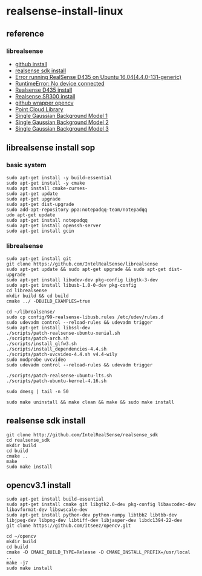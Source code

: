 # realsense-install-linux

## reference

### librealsense
- [github install](https://github.com/IntelRealSense/librealsense/blob/master/doc/installation.md)
- [realsense sdk install](https://software.intel.com/sites/products/realsense/sdk/getting_started.html#Installing_the_SDK)
- [Error running RealSense D435 on Ubuntu 16.04(4.4.0-131-generic)](https://stackoverflow.com/questions/51940928/error-running-realsense-d435-on-ubuntu-16-044-4-0-131-generic)
- [RuntimeError: No device connected](https://github.com/IntelRealSense/librealsense/issues/962)
- [Realsense D435 install](https://blog.csdn.net/u012177641/article/details/80888578)
- [Realsense SR300 install](https://blog.csdn.net/z17816876284/article/details/79159518)
- [github wrapper opencv](https://github.com/IntelRealSense/librealsense/tree/master/wrappers/opencv)
- [Point Cloud Library](http://docs.pointclouds.org/trunk/)
- [Single Gaussian Background Model 1](http://blog.51cto.com/underthehood/484191)
- [Single Gaussian Background Model 2](https://blog.csdn.net/jinshengtao/article/details/26278725)
- [Single Gaussian Background Model 3](https://blog.csdn.net/u014568921/article/details/46685003)

## librealsense install sop

### basic system
```
sudo apt-get install -y build-essential 
sudo apt-get install -y cmake
sudo apt install cmake-curses-
sudo apt-get update
sudo apt-get upgrade 
sudo apt-get dist-upgrade
sudo add-apt-repository ppa:notepadqq-team/notepadqq
udo apt-get update
sudo apt-get install notepadqq
sudo apt-get install openssh-server
sudo apt-get install gcin
```
### librealsense
```
sudo apt-get install git
git clone https://github.com/IntelRealSense/librealsense
sudo apt-get update && sudo apt-get upgrade && sudo apt-get dist-upgrade
sudo apt-get install libudev-dev pkg-config libgtk-3-dev
sudo apt-get install libusb-1.0-0-dev pkg-config
cd librealsense
mkdir build && cd build
cmake ../ -DBUILD_EXAMPLES=true
```
```
cd ~/librealsense/
sudo cp config/99-realsense-libusb.rules /etc/udev/rules.d
sudo udevadm control --reload-rules && udevadm trigger
sudo apt-get install libssl-dev
./scripts/patch-realsense-ubuntu-xenial.sh
./scripts/patch-arch.sh
./scripts/install_glfw3.sh
./scripts/install_dependencies-4.4.sh
./scripts/patch-uvcvideo-4.4.sh v4.4-wily
sudo modprobe uvcvideo
sudo udevadm control --reload-rules && udevadm trigger

./scripts/patch-realsense-ubuntu-lts.sh
./scripts/patch-ubuntu-kernel-4.16.sh
```

```
sudo dmesg | tail -n 50

sudo make uninstall && make clean && make && sudo make install
```
## realsense sdk install

```
git clone http://github.com/IntelRealSense/realsense_sdk
cd realsense_sdk
mkdir build
cd build
cmake ..
make
sudo make install
```

## opencv3.1 install
```
sudo apt-get install build-essential
sudo apt-get install cmake git libgtk2.0-dev pkg-config libavcodec-dev libavformat-dev libswscale-dev
sudo apt-get install python-dev python-numpy libtbb2 libtbb-dev libjpeg-dev libpng-dev libtiff-dev libjasper-dev libdc1394-22-dev
git clone https://github.com/Itseez/opencv.git

cd ~/opencv
mkdir build
cd build
cmake -D CMAKE_BUILD_TYPE=Release -D CMAKE_INSTALL_PREFIX=/usr/local ..
make -j7
sudo make install
```